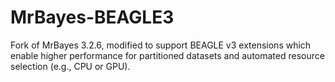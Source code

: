 # MrBayes-BEAGLE3
Fork of MrBayes 3.2.6, modified to support BEAGLE v3 extensions which enable higher performance for partitioned datasets and automated resource selection (e.g., CPU or GPU).
